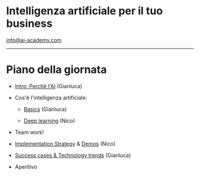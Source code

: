 # Intelligenza artificiale per il tuo business

info@ai-academy.com

---

# Piano della giornata

- [Intro: Perchè l'AI](../intro) (Gianluca)

- Cos'è l'intelligenza artificiale:
	- [Basics](../MLbasics_ita) (Gianluca)

	- [Deep learning](../deep_learning) (Nico)

- Team work! <!-- .element style="color: SpringGreen" -->

- [Implementation Strategy](../implementation_strategy/) & [Demos](../recommender) (Nico)

- [Success cases & Technology trends](../conclusions) (Gianluca)

- Aperitivo
